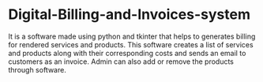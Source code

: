 # Digital-Billing-and-Invoices-system
It is a software made using python and tkinter that helps to generates billing for rendered services and products. This software
creates a list of services and products along with their corresponding costs and sends an email
to customers as an invoice. Admin can also add or remove the products through software.
